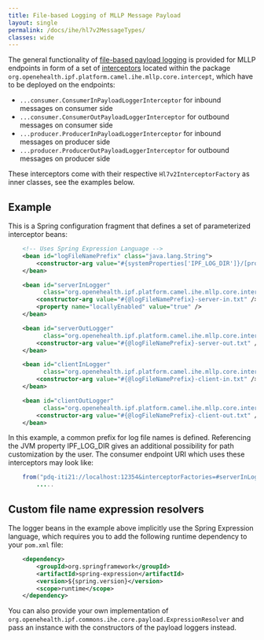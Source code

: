 ```yaml
---
title: File-based Logging of MLLP Message Payload
layout: single
permalink: /docs/ihe/hl7v2MessageTypes/
classes: wide
---
```



The general functionality of [file-based payload logging][] is provided for MLLP endpoints 
in form of a set of [interceptors] located within the package `org.openehealth.ipf.platform.camel.ihe.mllp.core.intercept`,
which have to be deployed on the endpoints:

* `...consumer.ConsumerInPayloadLoggerInterceptor` for inbound messages on consumer side
* `...consumer.ConsumerOutPayloadLoggerInterceptor` for outbound messages on consumer side
* `...producer.ProducerInPayloadLoggerInterceptor` for inbound messages on producer side
* `...producer.ProducerOutPayloadLoggerInterceptor` for outbound messages on producer side

These interceptors come with their respective `Hl7v2InterceptorFactory` as inner classes, see the examples below.
    
## Example

This is a Spring configuration fragment that defines a set of parameterized interceptor beans:

```xml
    <!-- Uses Spring Expression Language -->
    <bean id="logFileNamePrefix" class="java.lang.String">
        <constructor-arg value="#{systemProperties['IPF_LOG_DIR']}/[processId]/[date('yyyyMMdd-HH00')]/[sequenceId]" />
    </bean>

    <bean id="serverInLogger" 
          class="org.openehealth.ipf.platform.camel.ihe.mllp.core.intercept.consumer.ConsumerInPayloadLoggerInterceptor$Factory">
        <constructor-arg value="#{@logFileNamePrefix}-server-in.txt" />
        <property name="locallyEnabled" value="true" />
    </bean>

    <bean id="serverOutLogger" 
          class="org.openehealth.ipf.platform.camel.ihe.mllp.core.intercept.consumer.ConsumerOutPayloadLoggerInterceptor$Factory">
        <constructor-arg value="#{@logFileNamePrefix}-server-out.txt" />
    </bean>

    <bean id="clientInLogger" 
          class="org.openehealth.ipf.platform.camel.ihe.mllp.core.intercept.producer.ProducerInPayloadLoggerInterceptor$Factory">
        <constructor-arg value="#{@logFileNamePrefix}-client-in.txt" />
    </bean>

    <bean id="clientOutLogger"
          class="org.openehealth.ipf.platform.camel.ihe.mllp.core.intercept.producer.ProducerOutPayloadLoggerInterceptor$Factory">
        <constructor-arg value="#{@logFileNamePrefix}-client-out.txt" />
    </bean>
```

In this example, a common prefix for log file names is defined. Referencing the JVM property IPF_LOG_DIR gives an 
additional possibility for path customization by the user. 
The consumer endpoint URI which uses these interceptors may look like:

```java
    from("pdq-iti21://localhost:12354&interceptorFactories=#serverInLogger,#serverOutLogger")
        .....
```

## Custom file name expression resolvers

The logger beans in the example above implicitly use the Spring Expression language, which requires you to add the following
runtime dependency to your `pom.xml` file:

```xml
    <dependency>
        <groupId>org.springframework</groupId>
        <artifactId>spring-expression</artifactId>
        <version>${spring.version}</version>
        <scope>runtime</scope>
    </dependency>
```

You can also provide your own implementation of `org.openehealth.ipf.commons.ihe.core.payload.ExpressionResolver` and
pass an instance with the constructors of the payload loggers instead.


[interceptors]: ../hl7v2InterceptorChain/
[file-based payload logging]: ../payloadLogging/